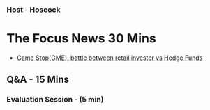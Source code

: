 
### Host - Hoseock

# The Focus News 30 Mins
* [Game Stop(GME), battle between retail invester vs Hedge Funds](https://github.com/seock04/Uncertainty-Handler/blob/master/Talk%20matters/Game%20Stop%20-%20Battle%20between%20Retail%20Investor%20vs%20Hedge%20Fund%20Company.md)
## Q&A - 15 Mins

### Evaluation Session - (5 min)
